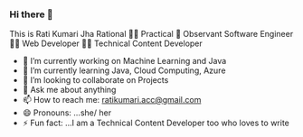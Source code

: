 
### Hi there 👋
This is Rati Kumari Jha
Rational 👩‍🦰 Practical 👩 Observant
Software Engineer 👩‍💻 Web Developer 👩‍💻 Technical Content Developer



- 🔭 I’m currently working on Machine Learning and Java
- 🌱 I’m currently learning Java, Cloud Computing, Azure
- 👯 I’m looking to collaborate on Projects
- 💬 Ask me about anything
- 📫 How to reach me: ratikumari.acc@gmail.com
- 😄 Pronouns: ...she/ her
- ⚡ Fun fact: ...I am a Technical Content Developer too who loves to write

